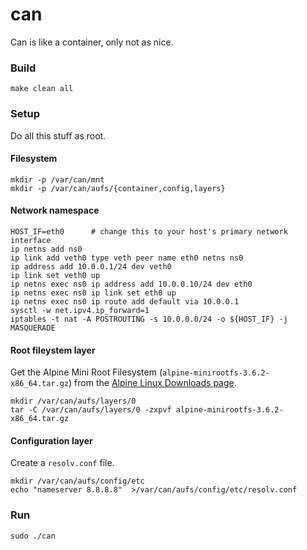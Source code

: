 can
===

Can is like a container, only not as nice.

### Build

```
make clean all
```

### Setup

Do all this stuff as root.

#### Filesystem
```
mkdir -p /var/can/mnt
mkdir -p /var/can/aufs/{container,config,layers}
```

#### Network namespace
```
HOST_IF=eth0      # change this to your host's primary network interface
ip netns add ns0
ip link add veth0 type veth peer name eth0 netns ns0
ip address add 10.0.0.1/24 dev veth0
ip link set veth0 up
ip netns exec ns0 ip address add 10.0.0.10/24 dev eth0
ip netns exec ns0 ip link set eth0 up
ip netns exec ns0 ip route add default via 10.0.0.1
sysctl -w net.ipv4.ip_forward=1
iptables -t nat -A POSTROUTING -s 10.0.0.0/24 -o ${HOST_IF} -j MASQUERADE
```

#### Root fileystem layer

Get the Alpine Mini Root Filesystem (`alpine-minirootfs-3.6.2-x86_64.tar.gz`) from the [Alpine Linux Downloads page](https://alpinelinux.org/downloads/).

```
mkdir /var/can/aufs/layers/0
tar -C /var/can/aufs/layers/0 -zxpvf alpine-minirootfs-3.6.2-x86_64.tar.gz
```

#### Configuration layer

Create a `resolv.conf` file.

```
mkdir /var/can/aufs/config/etc
echo "nameserver 8.8.8.8"  >/var/can/aufs/config/etc/resolv.conf
```

### Run

```
sudo ./can
```


